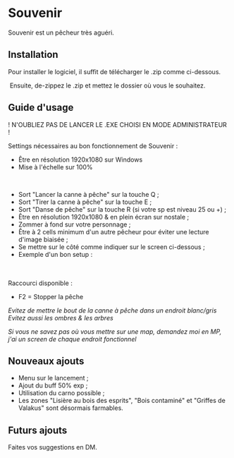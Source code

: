 
# Souvenir

Souvenir est un pêcheur très aguéri.

## Installation

Pour installer le logiciel, il suffit de télécharger le .zip comme ci-dessous.

<a href="https://zupimages.net/viewer.php?id=21/30/odlc.png"><img src="https://zupimages.net/up/21/30/odlc.png" alt="" /></a>
Ensuite, de-zippez le .zip et mettez le dossier où vous le souhaitez.

## Guide d'usage

! N'OUBLIEZ PAS DE LANCER LE .EXE CHOISI EN MODE ADMINISTRATEUR !

Settings nécessaires au bon fonctionnement de Souvenir :
- Être en résolution 1920x1080 sur Windows
- Mise à l'échelle sur 100%

<a href="https://zupimages.net/viewer.php?id=21/30/oqhp.png"><img src="https://zupimages.net/up/21/30/oqhp.png" alt="" /></a>
<a href="https://zupimages.net/viewer.php?id=21/30/00in.png"><img src="https://zupimages.net/up/21/30/00in.png" alt="" /></a>

- Sort "Lancer la canne à pêche" sur la touche Q ;
- Sort "Tirer la canne à pêche" sur la touche E ;
- Sort "Danse de pêche" sur la touche R (si votre sp est niveau 25 ou +) ; 
- Être en résolution 1920x1080 & en plein écran sur nostale ;
- Zommer à fond sur votre personnage ;
- Être à 2 cells minimum d'un autre pêcheur pour éviter une lecture d'image biaisée ;
- Se mettre sur le côté comme indiquer sur le screen ci-dessous ;
- Exemple d'un bon setup : <br/><br/>
<a href="https://zupimages.net/viewer.php?id=21/30/eo8i.png"><img src="https://zupimages.net/up/21/30/eo8i.png" alt="" /></a>
<a href="https://zupimages.net/viewer.php?id=21/30/r72o.png"><img src="https://zupimages.net/up/21/30/r72o.png" alt="" /></a>

Raccourci disponible :
- F2 = Stopper la pêche

<em>Evitez de mettre le bout de la canne à pêche dans un endroit blanc/gris</em><br>
<em>Evitez aussi les ombres & les arbres</em>

<em>Si vous ne savez pas où vous mettre sur une map, demandez moi en MP, j'ai un screen de chaque endroit fonctionnel</em>

## Nouveaux ajouts
- Menu sur le lancement ;
- Ajout du buff 50% exp ;
- Utilisation du carno possible ;
- Les zones "Lisière au bois des esprits", "Bois contaminé" et "Griffes de Valakus" sont désormais farmables.

## Futurs ajouts
Faites vos suggestions en DM.
